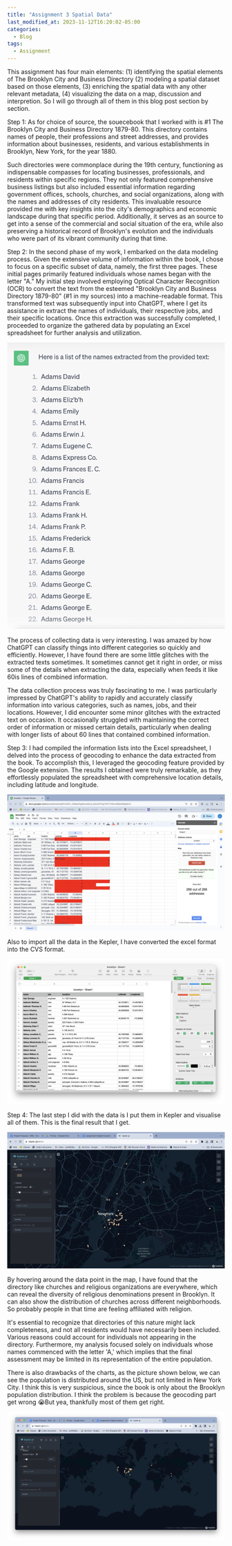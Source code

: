 ```yaml
---
title: "Assignment 3 Spatial Data"
last_modified_at: 2023-11-12T16:20:02-05:00
categories:
  - Blog
tags:
  - Assignment
---
```


This assignment has four main elements: (1) identifying the spatial elements of The Brooklyn City and Business Directory (2) modeling a spatial dataset based on those elements, (3) enriching the spatial data with any other relevant metadata, (4) visualizing the data on a map, discussion and interpretion. So I will go through all of them in this blog post section by section.

Step 1: As for choice of source, the souecebook that I worked with is #1 The Brooklyn City and Business Directory 1879-80. This directory contains names of people, their professions and street addresses, and provides information about businesses, residents, and various establishments in Brooklyn, New York, for the year 1880. 

Such directories were commonplace during the 19th century, functioning as indispensable compasses for locating businesses, professionals, and residents within specific regions. They not only featured comprehensive business listings but also included essential information regarding government offices, schools, churches, and social organizations, along with the names and addresses of city residents. This invaluable resource provided me with key insights into the city's demographics and economic landscape during that specific period. Additionally, it serves as an source to get into a sense of the commercial and social situation of the era, while also preserving a historical record of Brooklyn's evolution and the individuals who were part of its vibrant community during that time.

Step 2: In the second phase of my work, I embarked on the data modeling process. Given the extensive volume of information within the book, I chose to focus on a specific subset of data, namely, the first three pages. These initial pages primarily featured individuals whose names began with the letter "A." My initial step involved employing Optical Character Recognition (OCR) to convert the text from the esteemed "Brooklyn City and Business Directory 1879-80" (#1 in my sources) into a machine-readable format. This transformed text was subsequently input into ChatGPT, where I get its assistance in extract the names of individuals, their respective jobs, and their specific locations. Once this extraction was successfully completed, I proceeded to organize the gathered data by populating an Excel spreadsheet for further analysis and utilization.

<img src="/assets/images/11.png" style="zoom:80%"/>

The process of collecting data is very interesting. I was amazed by how ChatGPT can classify things into different categories so quickly and efficiently. However, I have found there are some little glitches with the extracted texts sometimes. It sometimes cannot get it right in order, or miss some of the details when extracting the data, especially when feeds it like 60is lines of combined information.

The data collection process was truly fascinating to me. I was particularly impressed by ChatGPT's ability to rapidly and accurately classify information into various categories, such as names, jobs, and their locations. However, I did encounter some minor glitches with the extracted text on occasion. It occasionally struggled with maintaining the correct order of information or missed certain details, particularly when dealing with longer lists of about 60 lines that contained combined information.


Step 3: I had compiled the information lists into the Excel spreadsheet, I delved into the process of geocoding to enhance the data extracted from the book. To accomplish this, I leveraged the geocoding feature provided by the Google extension. The results I obtained were truly remarkable, as they effortlessly populated the spreadsheet with comprehensive location details, including latitude and longitude. 

<img src="/assets/images/12.png" style="zoom:80%"/>

Also to import all the data in the Kepler, I have converted the excel format into the CVS format.

<img src="/assets/images/13.png" style="zoom:80%"/>

Step 4: The last step I did with the data is I put them in Kepler and visualise all of them. This is the final result that I get.

<img src="/assets/images/14.png" style="zoom:80%"/>

By hovering around the data point in the map, I have found that the directory like churches and religious organizations are everywhere, which can reveal the diversity of religious denominations present in Brooklyn. It can also show the distribution of churches across different neighborhoods. So probably people in that time are feeling affiliated with religion.

It's essential to recognize that directories of this nature might lack completeness, and not all residents would have necessarily been included. Various reasons could account for individuals not appearing in the directory. Furthermore, my analysis focused solely on individuals whose names commenced with the letter 'A,' which implies that the final assessment may be limited in its representation of the entire population.

There is also drawbacks of the charts, as the picture shown below, we can see the population is distributed around the US, but not limited in New York City. I think this is very suspicious, since the book is only about the Brooklyn population distribution. I think the problem is because the geocoding part get wrong 😭But yea, thankfully most of them get right.

<img src="/assets/images/15.png" style="zoom:80%"/>









